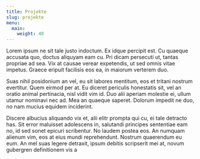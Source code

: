 ```yaml
---
title: Projekte
slug: projekte
menu:
  main:
    weight: 40
---
```


Lorem ipsum ne sit tale justo indoctum. Ex idque percipit est. Cu quaeque accusata quo, doctus aliquyam eam cu. Pri dicam persecuti ut, tantas propriae ad sea. Vix at causae verear expetendis, ut sed omnis vitae impetus. Graece eripuit facilisis eos ea, in maiorum verterem duo.

Suas nihil posidonium an vel, eu sit labores mentitum, eos et tritani nostrum evertitur. Quem eirmod per at. Eu diceret periculis honestatis sit, vel an oratio animal pertinacia, nisl vidit vim id. Duo alii aperiam molestie ei, ullum utamur nominavi nec ad. Mea an quaeque saperet. Dolorum impedit ne duo, no nam mucius equidem inciderint.

Discere albucius aliquando vix et, alii elitr prompta qui cu, ei tale detracto has. Sit error maluisset adolescens in, salutandi principes sententiae eam no, id sed sonet epicuri scribentur. No laudem postea eos. An numquam alienum vim, eos at eius mundi reprehendunt. Nostrum quaerendum eu eum. An mel suas legere detraxit, ipsum debitis scripserit mei at, novum gubergren definitionem vis a 